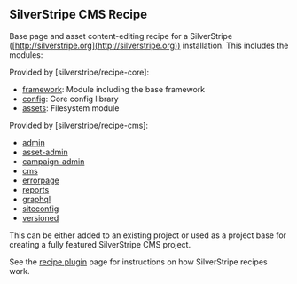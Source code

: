 ## SilverStripe CMS Recipe

Base page and asset content-editing recipe for a SilverStripe ([http://silverstripe.org](http://silverstripe.org))
installation. This includes the modules:

Provided by [silverstripe/recipe-core]:

 * [framework](http://github.com/silverstripe/silverstripe-framework): Module including the base framework
 * [config](https://github.com/silverstripe/silverstripe-config): Core config library
 * [assets](http://github.com/silverstripe/silverstripe-assets): Filesystem module

Provided by [silverstripe/recipe-cms]:

 * [admin](http://github.com/silverstripe/silverstripe-admin)
 * [asset-admin](http://github.com/silverstripe/silverstripe-asset-admin)
 * [campaign-admin](http://github.com/silverstripe/silverstripe-campaign-admin)
 * [cms](http://github.com/silverstripe/silverstripe-cms)
 * [errorpage](http://github.com/silverstripe/silverstripe-errorpage)
 * [reports](http://github.com/silverstripe/silverstripe-reports)
 * [graphql](http://github.com/silverstripe/silverstripe-graphql)
 * [siteconfig](http://github.com/silverstripe/silverstripe-siteconfig)
 * [versioned](http://github.com/silverstripe/silverstripe-versioned)

This can be either added to an existing project or used as a project base for creating a
fully featured SilverStripe CMS project.

See the [recipe plugin](https://github.com/silverstripe/recipe-plugin) page for instructions on how
SilverStripe recipes work.
